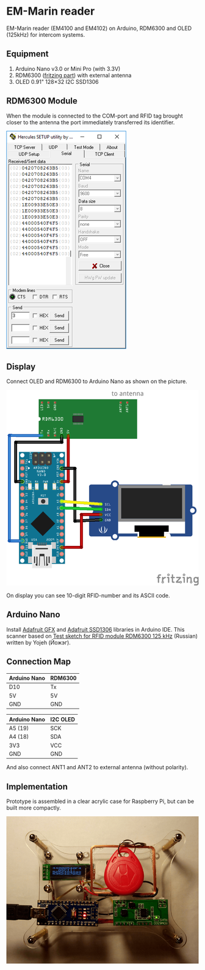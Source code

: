 # EM-Marin reader

EM-Marin reader (EM4100 and EM4102) on Arduino, RDM6300 and OLED (125kHz) for intercom systems.

## Equipment

1. Arduino Nano v3.0 or Mini Pro (with 3.3V)
2. RDM6300 ([fritzing part](./fritzing-scheme/RDM6300.fzpz)) with external antenna
3. OLED 0.91" 128×32 I2C SSD1306

## RDM6300 Module

When the module is connected to the COM-port and RFID tag brought closer to the antenna the port immediately transferred its identifier.

![Arduino_Nano_RDM6300_oled_photo](./pics/Arduino_Nano_RDM6300_oled_2.png)

## Display

Connect OLED and RDM6300 to Arduino Nano as shown on the picture.

![Arduino_Nano_RDM6300_oled_scheme](./fritzing-scheme/Arduino_Nano_RDM6300_oled_bb.png)

On display you can see 10-digit RFID-number and its ASCII code.

## Arduino Nano

Install [Adafruit GFX](https://github.com/adafruit/Adafruit-GFX-Library) and [Adafruit SSD1306](https://github.com/adafruit/Adafruit_SSD1306) libraries in Arduino IDE. This scanner based on [Test sketch for RFID module RDM6300 125 kHz](http://forum.arduino.ua/viewtopic.php?id=345) (Russian) written by Yojeh (Йожэг).

## Connection Map

| Arduino Nano | RDM6300       |
| ------------ | ------------- |
| D10          | Tx            |
| 5V           | 5V            |
| GND          | GND           |

| Arduino Nano | I2C OLED      |
| ------------ | ------------- |
| A5 (19)      | SCK           |
| A4 (18)      | SDA           |
| 3V3          | VCC           |
| GND          | GND           |

And also connect ANT1 and ANT2 to external antenna (without polarity).

## Implementation

Prototype is assembled in a clear acrylic case for Raspberry Pi, but can be built more compactly.

![Arduino_Nano_RDM6300_oled_photo](./pics/Arduino_Nano_RDM6300_oled.png)